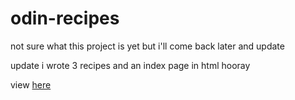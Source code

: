# odin-recipes

not sure what this project is yet but i'll come back later and update

update i wrote 3 recipes and an index page in html hooray

view <a href="https://tdyam.github.io/odin-recipes/">here</a>